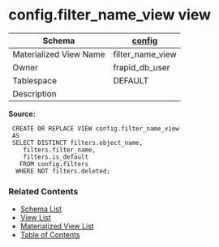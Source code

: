 # config.filter_name_view view

| Schema | [config](../../schemas/config.md) |
| ------ | ----------------------------------------------- |
| Materialized View Name | filter_name_view |
| Owner | frapid_db_user |
| Tablespace | DEFAULT |
| Description |  |

**Source:**

```plpgsql
 CREATE OR REPLACE VIEW config.filter_name_view
 AS
 SELECT DISTINCT filters.object_name,
    filters.filter_name,
    filters.is_default
   FROM config.filters
  WHERE NOT filters.deleted;
```


### Related Contents
* [Schema List](../../schemas.md)
* [View List](../../views.md)
* [Materialized View List](../../materialized-views.md)
* [Table of Contents](../../README.md)

